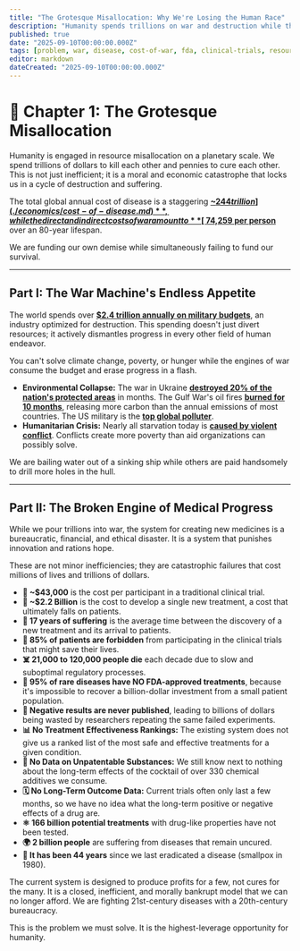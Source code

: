 ```yaml
---
title: "The Grotesque Misallocation: Why We're Losing the Human Race"
description: "Humanity spends trillions on war and destruction while the systems meant to cure disease are slow, expensive, and exclusionary. This is the core problem we must solve."
published: true
date: "2025-09-10T00:00:00.000Z"
tags: [problem, war, disease, cost-of-war, fda, clinical-trials, resource-allocation]
editor: markdown
dateCreated: "2025-09-10T00:00:00.000Z"
---
```


# 📖 Chapter 1: The Grotesque Misallocation

Humanity is engaged in resource misallocation on a planetary scale. We spend trillions of dollars to kill each other and pennies to cure each other. This is not just inefficient; it is a moral and economic catastrophe that locks us in a cycle of destruction and suffering.

The total global annual cost of disease is a staggering **[~$244 trillion](./economics/cost-of-disease.md)**, while the direct and indirect costs of war amount to **[~$74,259 per person](./reference/costs-of-war.md)** over an 80-year lifespan.

We are funding our own demise while simultaneously failing to fund our survival.

---

## Part I: The War Machine's Endless Appetite

The world spends over **[$2.4 trillion annually on military budgets](https://www.sipri.org/media/press-release/2024/world-military-expenditure-surges-amid-war-rising-tensions-and-insecurity)**, an industry optimized for destruction. This spending doesn't just divert resources; it actively dismantles progress in every other field of human endeavor.

You can't solve climate change, poverty, or hunger while the engines of war consume the budget and erase progress in a flash.

- **Environmental Collapse:** The war in Ukraine **[destroyed 20% of the nation's protected areas](https://www.unep.org/news-and-stories/story/ukraine-assessing-environmental-damage-war)** in months. The Gulf War's oil fires **[burned for 10 months](https://www.britannica.com/event/Persian-Gulf-War/Environmental-consequences)**, releasing more carbon than the annual emissions of most countries. The US military is the **[top global polluter](https://earth.org/military-pollution/)**.
- **Humanitarian Crisis:** Nearly all starvation today is **[caused by violent conflict](https://www.wfp.org/conflict-and-hunger)**. Conflicts create more poverty than aid organizations can possibly solve.

We are bailing water out of a sinking ship while others are paid handsomely to drill more holes in the hull.

---

## Part II: The Broken Engine of Medical Progress

While we pour trillions into war, the system for creating new medicines is a bureaucratic, financial, and ethical disaster. It is a system that punishes innovation and rations hope.

These are not minor inefficiencies; they are catastrophic failures that cost millions of lives and trillions of dollars.

- **💸 ~$43,000** is the cost per participant in a traditional clinical trial.
- **💸 ~$2.2 Billion** is the cost to develop a single new treatment, a cost that ultimately falls on patients.
- **🐢 17 years of suffering** is the average time between the discovery of a new treatment and its arrival to patients.
- **🚫 85% of patients are forbidden** from participating in the clinical trials that might save their lives.
- **☠️ 21,000 to 120,000 people die** each decade due to slow and suboptimal regulatory processes.
- **💊 95% of rare diseases have NO FDA-approved treatments**, because it's impossible to recover a billion-dollar investment from a small patient population.
- **🙈 Negative results are never published**, leading to billions of dollars being wasted by researchers repeating the same failed experiments.
- **📊 No Treatment Effectiveness Rankings:** The existing system does not give us a ranked list of the most safe and effective treatments for a given condition.
- **🥫 No Data on Unpatentable Substances:** We still know next to nothing about the long-term effects of the cocktail of over 330 chemical additives we consume.
- **🗓️ No Long-Term Outcome Data:** Current trials often only last a few months, so we have no idea what the long-term positive or negative effects of a drug are.
- **⚛️ 166 billion potential treatments** with drug-like properties have not been tested.
- **🌍 2 billion people** are suffering from diseases that remain uncured.
- **🧫 It has been 44 years** since we last eradicated a disease (smallpox in 1980).

The current system is designed to produce profits for a few, not cures for the many. It is a closed, inefficient, and morally bankrupt model that we can no longer afford. We are fighting 21st-century diseases with a 20th-century bureaucracy.

This is the problem we must solve. It is the highest-leverage opportunity for humanity.
